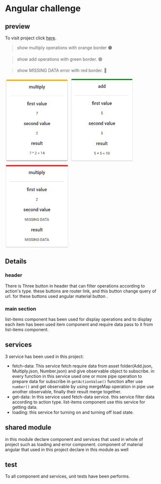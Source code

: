 # Angular challenge

## preview
 To visit project click [here](https://angular-challenge-6c63f.web.app/).

> show multiply operations with orange border :orange_circle:

> show add operations with green border. :green_circle:

> show MISSING DATA error with red border. :red_circle:

<img height="280" src="./assets/multiply.PNG" width="210"/> <img height="280" src="./assets/add.PNG" width="210"/> <img height="280" src="./assets/missing.PNG" width="210"/>



## Details

### header
There is Three button in header that can filter operations according to action's type.
these buttons are router link, and this button change query of url.
for these buttons used angular material button .

### main section
list-items component has been used for display operations and to display each item has been used 
item component and require data pass to it from list-items component.

## services

3 service has been used in this project:

- fetch-data: This service fetch require data from asset folder(Add.json, Multiply.json, Number.json) 
and give observable object to subscribe. in every function in this service used one or more pipe operation to prepare data for subscribe
in `getActionValue()` function after use `number()` and get observable by using mergeMap operation in pipe use another observable, finally their result merge together.
- get-data: In this service used fetch-data service. this service filter data according to action type.
list-items component use this service for getting data.
- loading: this service for turning on and turning off load state.

## shared module
in this module declare component and services that used in whole of project such as loading and error component. component of material angular that used in this project declare in this module as well

## test

To all component and services, unit tests have been performs.









